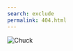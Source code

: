 ```yaml
---
search: exclude
permalink: 404.html
---  
```


![Chuck](https://geoscienceaustralia.github.io/cloud/images/404_chuck.jpg)
